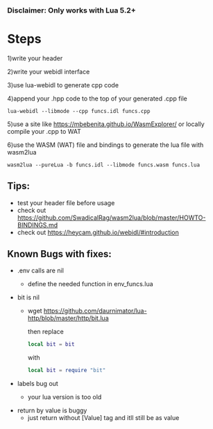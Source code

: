 ### Disclaimer: Only works with Lua 5.2+

# Steps

1)write your header

2)write your webidl interface

3)use lua-webidl to generate cpp code

4)append your .hpp code to the top of your generated .cpp file

```
lua-webidl --libmode --cpp funcs.idl funcs.cpp
```

5)use a site like https://mbebenita.github.io/WasmExplorer/ or locally compile your .cpp to WAT

6)use the WASM (WAT) file and bindings to generate the lua file with wasm2lua

```
wasm2lua --pureLua -b funcs.idl --libmode funcs.wasm funcs.lua
```

## Tips:

- test your header file before usage
- check out https://github.com/SwadicalRag/wasm2lua/blob/master/HOWTO-BINDINGS.md
- check out https://heycam.github.io/webidl/#introduction

## Known Bugs with fixes:

- .env calls are nil

  - define the needed function in env_funcs.lua

- bit is nil

  - wget https://github.com/daurnimator/lua-http/blob/master/http/bit.lua

    then replace

    ```lua
    local bit = bit
    ```

    with

    ```lua
    local bit = require "bit"
    ```

- labels bug out
  - your lua version is too old

* return by value is buggy
  - just return without [Value] tag and itll still be as value
